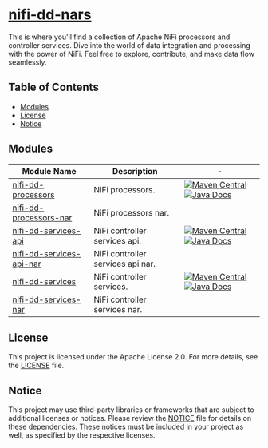 # [nifi-dd-nars](https://github.com/deepakdaneva/nifi-dd-nars)

This is where you'll find a collection of Apache NiFi processors and controller services. Dive into the world of data integration and processing with the power of NiFi. Feel free to explore, contribute, and make data flow seamlessly.

## Table of Contents

- [Modules](#modules)
- [License](#license)
- [Notice](#notice)

## Modules

| Module Name                                                                                                 | Description                       | -
|-------------------------------------------------------------------------------------------------------------|-----------------------------------|-------------
| [nifi-dd-processors](https://github.com/deepakdaneva/nifi-dd-nars/tree/main/nifi-dd-processors)             | NiFi processors.                  | [![Maven Central](https://maven-badges.herokuapp.com/maven-central/io.github.deepakdaneva.nifi/nifi-dd-processors/badge.svg?gav=true)](https://maven-badges.herokuapp.com/maven-central/io.github.deepakdaneva.nifi/nifi-dd-processors/?gav=true) [![Java Docs](https://javadoc.io/badge/io.github.deepakdaneva.nifi/nifi-dd-processors/latest.svg)](https://javadoc.io/doc/io.github.deepakdaneva.nifi/nifi-dd-processors/latest/index.html)
| [nifi-dd-processors-nar](https://github.com/deepakdaneva/nifi-dd-nars/tree/main/nifi-dd-processors-nar)     | NiFi processors nar.              |
| [nifi-dd-services-api](https://github.com/deepakdaneva/nifi-dd-nars/tree/main/nifi-dd-services-api)         | NiFi controller services api.     | [![Maven Central](https://maven-badges.herokuapp.com/maven-central/io.github.deepakdaneva.nifi/nifi-dd-services-api/badge.svg?gav=true)](https://maven-badges.herokuapp.com/maven-central/io.github.deepakdaneva.nifi/nifi-dd-services-api/?gav=true) [![Java Docs](https://javadoc.io/badge/io.github.deepakdaneva.nifi/nifi-dd-services-api/latest.svg)](https://javadoc.io/doc/io.github.deepakdaneva.nifi/nifi-dd-services-api/latest/index.html)
| [nifi-dd-services-api-nar](https://github.com/deepakdaneva/nifi-dd-nars/tree/main/nifi-dd-services-api-nar) | NiFi controller services api nar. |
| [nifi-dd-services](https://github.com/deepakdaneva/nifi-dd-nars/tree/main/nifi-dd-services)                 | NiFi controller services.         | [![Maven Central](https://maven-badges.herokuapp.com/maven-central/io.github.deepakdaneva.nifi/nifi-dd-services/badge.svg?gav=true)](https://maven-badges.herokuapp.com/maven-central/io.github.deepakdaneva.nifi/nifi-dd-services/?gav=true) [![Java Docs](https://javadoc.io/badge/io.github.deepakdaneva.nifi/nifi-dd-services/latest.svg)](https://javadoc.io/doc/io.github.deepakdaneva.nifi/nifi-dd-services/latest/index.html)
| [nifi-dd-services-nar](https://github.com/deepakdaneva/nifi-dd-nars/tree/main/nifi-dd-services-nar)         | NiFi controller services nar.     |


## License

This project is licensed under the Apache License 2.0. For more details, see the [LICENSE](LICENSE) file.

## Notice

This project may use third-party libraries or frameworks that are subject to additional licenses or notices. Please
review the [NOTICE](NOTICE) file for details on these dependencies. These notices must be included in your project as
well, as specified by the respective licenses.